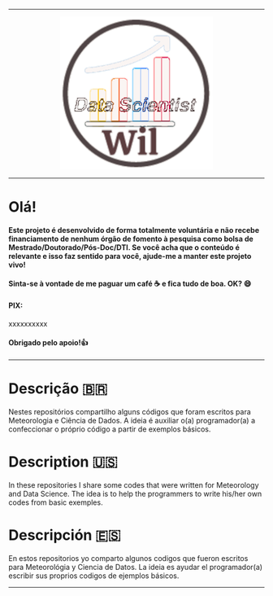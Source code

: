 ----------------------------------------------------------------------------------------------------------------------------------------------------

<p align="center">
   <img width="300" height="300" src="src/Wil_Data_Scientist.gif">
</p>

--------------------------------------------------------------------------------------------------------------------------------------------------------------------------

# Olá!

#### Este projeto é desenvolvido de forma totalmente voluntária e não recebe financiamento de nenhum órgão de fomento à pesquisa como bolsa de Mestrado/Doutorado/Pós-Doc/DTI. Se você acha que o conteúdo é relevante e isso faz sentido para você, ajude-me a manter este projeto vivo! 
#### Sinta-se à vontade de me paguar um café ☕ e fica tudo de boa. OK? 😄

#### PIX:

xxxxxxxxxx

#### Obrigado pelo apoio!👍


--------------------------------------------------------------------------------------------------------------------------------------------------------------------------

# Descrição 🇧🇷
Nestes repositórios compartilho alguns códigos que foram escritos para Meteorologia e Ciência de Dados. A ideia é auxiliar o(a) programador(a) a confeccionar o próprio código a partir de exemplos básicos. 

# Description 🇺🇸
In these repositories I share some codes that were written for Meteorology and Data Science. The idea is to help the programmers to write his/her own codes from basic exemples.

# Descripción 🇪🇸
En estos repositorios yo comparto algunos codigos que fueron escritos para Meteorológia y Ciencia de Datos. La ideia es ayudar el programador(a) escribir sus proprios codigos de ejemplos básicos.

-------------------------------------------------------------------------------------------------------------------------------------------------------------------------
